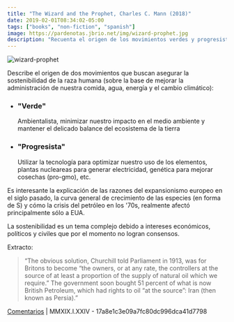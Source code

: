 ```yaml
---
title: "The Wizard and the Prophet, Charles C. Mann (2018)"
date: 2019-02-01T08:34:02-05:00
tags: ["books", "non-fiction", "spanish"]
image: https://pardenotas.jbrio.net/img/wizard-prophet.jpg
description: "Recuenta el origen de los movimientos verdes y progresistas, como dos visiones diferentes del mundo"
---
```


![wizard-prophet](/img/wizard-prophet.jpg#c)

Describe el origen de dos movimientos que buscan asegurar la sostenibilidad de la raza humana (sobre la base de mejorar la administración de nuestra comida, agua, energía y el cambio climático):

- ### "Verde"

  Ambientalista, minimizar nuestro impacto en el medio ambiente y mantener el delicado balance del ecosistema de la tierra

- ### "Progresista"
  Utilizar la tecnología para optimizar nuestro uso de los elementos, plantas nucleareas para generar electricidad, genética para mejorar cosechas (pro-gmo), etc.

Es interesante la explicación de las razones del expansionismo europeo en el siglo pasado, la curva general de crecimiento de las especies (en forma de S) y cómo la crisis del petróleo en los '70s, realmente afectó principalmente sólo a EUA.

La sostenibilidad es un tema complejo debido a intereses económicos, políticos y civiles que por el momento no logran consensos.

Extracto:

> “The obvious solution, Churchill told Parliament in 1913, was for Britons to become “the owners, or at any rate, the controllers at the source of at least a proportion of the supply of natural oil which we require.” The government soon bought 51 percent of what is now British Petroleum, which had rights to oil “at the source”: Iran (then known as Persia).”

[Comentarios](https://mobile.twitter.com/search?q=https%3A%2F%2Fpardenotas.jbrio.net%2Fwizard-prophet%2F) | MMXIX.I.XXIV - 17a8e1c3e09a7fc80dc996dca41d7798
